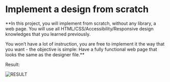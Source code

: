 # Implement a design from scratch

**In this project, you will implement from scratch, without any library, a web page. You will use all HTML/CSS/Accessibility/Responsive design knowledges that you learned previously.

You won’t have a lot of instruction, you are free to implement it the way that you want - the objective is simple: Have a fully functional web page that looks the same as the designer file.**

Result:

![RESULT](https://zupimages.net/up/23/28/5i6c.jpg)

